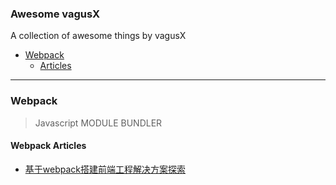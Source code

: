 ### **Awesome vagusX**

A collection of awesome things by vagusX

- [Webpack](#webpack)
  - [Articles](#webpack-articles)

----------
### Webpack
> Javascript MODULE BUNDLER

#### Webpack Articles
* [基于webpack搭建前端工程解决方案探索](https://github.com/chemdemo/chemdemo.github.io/issues/10)
